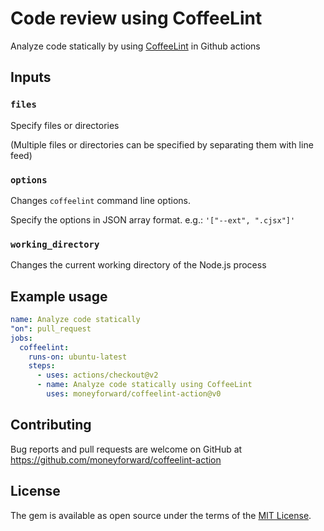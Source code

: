 # Code review using CoffeeLint

Analyze code statically by using [CoffeeLint](https://coffeelint.github.io/) in Github actions

## Inputs

### `files`

Specify files or directories

(Multiple files or directories can be specified by separating them with line feed)

### `options`

Changes `coffeelint` command line options.

Specify the options in JSON array format.
e.g.: `'["--ext", ".cjsx"]'`

### `working_directory`

Changes the current working directory of the Node.js process

## Example usage

```yaml
name: Analyze code statically
"on": pull_request
jobs:
  coffeelint:
    runs-on: ubuntu-latest
    steps:
      - uses: actions/checkout@v2
      - name: Analyze code statically using CoffeeLint
        uses: moneyforward/coffeelint-action@v0
```

## Contributing
Bug reports and pull requests are welcome on GitHub at https://github.com/moneyforward/coffeelint-action

## License
The gem is available as open source under the terms of the [MIT License](https://opensource.org/licenses/MIT).

